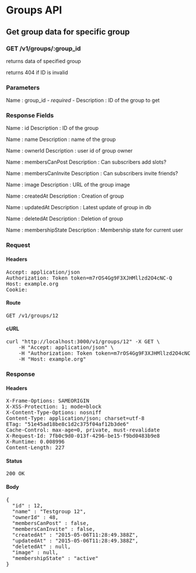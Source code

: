 # Groups API

## Get group data for specific group

### GET /v1/groups/:group_id

returns data of specified group

returns 404 if ID is invalid



### Parameters

Name : group_id *- required -*
Description : ID of the group to get


### Response Fields

Name : id
Description : ID of the group

Name : name
Description : name of the group

Name : ownerId
Description : user id of group owner

Name : membersCanPost
Description : Can subscribers add slots?

Name : membersCanInvite
Description : Can subscribers invite friends?

Name : image
Description : URL of the group image

Name : createdAt
Description : Creation of group

Name : updatedAt
Description : Latest update of group in db

Name : deletedAt
Description : Deletion of group

Name : membershipState
Description : Membership state for current user

### Request

#### Headers

<pre>Accept: application/json
Authorization: Token token=m7rOS4Gg9F3XJHMllzd2O4cNC-Q
Host: example.org
Cookie: </pre>

#### Route

<pre>GET /v1/groups/12</pre>

#### cURL

<pre class="request">curl &quot;http://localhost:3000/v1/groups/12&quot; -X GET \
	-H &quot;Accept: application/json&quot; \
	-H &quot;Authorization: Token token=m7rOS4Gg9F3XJHMllzd2O4cNC-Q&quot; \
	-H &quot;Host: example.org&quot;</pre>

### Response

#### Headers

<pre>X-Frame-Options: SAMEORIGIN
X-XSS-Protection: 1; mode=block
X-Content-Type-Options: nosniff
Content-Type: application/json; charset=utf-8
ETag: &quot;51e45ad18be8c1d2c375f04af12b3de6&quot;
Cache-Control: max-age=0, private, must-revalidate
X-Request-Id: 7fb0c9d0-013f-4296-be15-f9bd0483b9e8
X-Runtime: 0.008996
Content-Length: 227</pre>

#### Status

<pre>200 OK</pre>

#### Body

<pre>{
  "id" : 12,
  "name" : "Testgroup 12",
  "ownerId" : 48,
  "membersCanPost" : false,
  "membersCanInvite" : false,
  "createdAt" : "2015-05-06T11:28:49.388Z",
  "updatedAt" : "2015-05-06T11:28:49.388Z",
  "deletedAt" : null,
  "image" : null,
  "membershipState" : "active"
}</pre>
